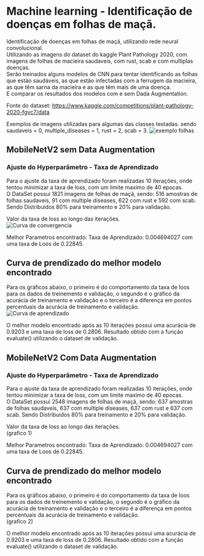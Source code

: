 # Machine learning - Identificação de doenças em folhas de maçã.

Identificação de doenças em folhas de maçã, utilizando rede neural convolucional.  
Utilizando as imagens do dataset do kaggle Plant Pathology 2020, com imagens de folhas de macieira saudaveis, com rust, scab e com multiplas doenças.  
Serão treinados alguns modelos de CNN para tentar identificando as folhas que estão saudáveis, as que estão infectadas com a ferrugem da macieira, as que têm sarna da macieira e as que têm mais de uma doença.  
E comparar os resultados dos modelos com e sem Dada Augmentation.  <p>

Fonte do dataset: https://www.kaggle.com/competitions/plant-pathology-2020-fgvc7/data


Exemplos de imagens utilizadas para algumas das classes testadas. sendo saudaveis = 0, multiple_diseases = 1, rust = 2, scab = 3.
![exemplo folhas](https://user-images.githubusercontent.com/42542651/191594601-b4b00d42-4585-4107-b318-7d2b98aa3730.jpg)

## MobileNetV2 sem Data Augmentation

### Ajuste do Hyperparâmetro - Taxa de Aprendizado
Para o ajuste da taxa de aprendizado foram realizadas 10 iterações, onde tentou minimizar a taxa de loss, com um limite maximo de 40 epocas.  
O DataSet possui 1821 imagens de folhas de maçã, sendo: 516 amostras de folhas saudaveis, 91 com multiple diseases, 622 com rust e 592 com scab. Sendo Distribuidos 80% para treinamento e 20% para validação. <p>

Valor da taxa de loss ao longo das iterações.  
![Curva de convergencia](https://user-images.githubusercontent.com/42542651/191589715-786e6e12-aa6c-426b-be74-6cff60e3ac14.jpg)


Melhor Parametros encontrado: Taxa de Aprendizado: 0.004694027 com uma taxa de Loos de 0.22845.

## Curva de prendizado do melhor modelo encontrado
Para os gráficos abaixo, o primeiro é do comportamento da taxa de loos para os dados de treinemento e validação, o segundo é o gráfico da acurácia de treinamento e 
validação e o terceiro é a diferença em pontos percentuais da acurácia de treinamento e validação.  
![Curva de aprendizado](https://user-images.githubusercontent.com/42542651/191591409-d8ef9b98-177d-4f4f-b7d0-cab153d4a74e.jpg)  

O melhor modelo encontrado após as 10 iterações possui uma acurácia de  0.9203 e uma taxa de loss de 0.2806. Resultado obtido com a função evaluate() utilizando o dataset de validação. <p>

## MobileNetV2 Com Data Augmentation

### Ajuste do Hyperparâmetro - Taxa de Aprendizado
Para o ajuste da taxa de aprendizado foram realizadas 10 iterações, onde tentou minimizar a taxa de loss, com um limite maximo de 40 epocas.  
O DataSet possui 2548 imagens de folhas de maçã, sendo: 637 amostras de folhas saudaveis, 637 com multiple diseases, 637 com rust e 637 com scab. Sendo Distribuidos 80% para treinamento e 20% para validação. <p>

Valor da taxa de loss ao longo das iterações.  
 (grafico 1)


Melhor Parametros encontrado: Taxa de Aprendizado: 0.004694027 com uma taxa de Loos de 0.22845.

## Curva de prendizado do melhor modelo encontrado
Para os gráficos abaixo, o primeiro é do comportamento da taxa de loos para os dados de treinemento e validação, o segundo é o gráfico da acurácia de treinamento e 
validação e o terceiro é a diferença em pontos percentuais da acurácia de treinamento e validação.  
(grafico 2)

O melhor modelo encontrado após as 10 iterações possui uma acurácia de  0.9203 e uma taxa de loss de 0.2806. Resultado obtido com a função evaluate() utilizando o dataset de validação.

